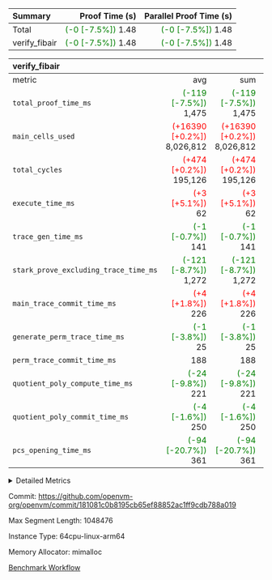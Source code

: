| Summary | Proof Time (s) | Parallel Proof Time (s) |
|:---|---:|---:|
| Total | <span style='color: green'>(-0 [-7.5%])</span> 1.48 | <span style='color: green'>(-0 [-7.5%])</span> 1.48 |
| verify_fibair | <span style='color: green'>(-0 [-7.5%])</span> 1.48 | <span style='color: green'>(-0 [-7.5%])</span> 1.48 |


| verify_fibair |||||
|:---|---:|---:|---:|---:|
|metric|avg|sum|max|min|
| `total_proof_time_ms ` | <span style='color: green'>(-119 [-7.5%])</span> 1,475 | <span style='color: green'>(-119 [-7.5%])</span> 1,475 | <span style='color: green'>(-119 [-7.5%])</span> 1,475 | <span style='color: green'>(-119 [-7.5%])</span> 1,475 |
| `main_cells_used     ` | <span style='color: red'>(+16390 [+0.2%])</span> 8,026,812 | <span style='color: red'>(+16390 [+0.2%])</span> 8,026,812 | <span style='color: red'>(+16390 [+0.2%])</span> 8,026,812 | <span style='color: red'>(+16390 [+0.2%])</span> 8,026,812 |
| `total_cycles        ` | <span style='color: red'>(+474 [+0.2%])</span> 195,126 | <span style='color: red'>(+474 [+0.2%])</span> 195,126 | <span style='color: red'>(+474 [+0.2%])</span> 195,126 | <span style='color: red'>(+474 [+0.2%])</span> 195,126 |
| `execute_time_ms     ` | <span style='color: red'>(+3 [+5.1%])</span> 62 | <span style='color: red'>(+3 [+5.1%])</span> 62 | <span style='color: red'>(+3 [+5.1%])</span> 62 | <span style='color: red'>(+3 [+5.1%])</span> 62 |
| `trace_gen_time_ms   ` | <span style='color: green'>(-1 [-0.7%])</span> 141 | <span style='color: green'>(-1 [-0.7%])</span> 141 | <span style='color: green'>(-1 [-0.7%])</span> 141 | <span style='color: green'>(-1 [-0.7%])</span> 141 |
| `stark_prove_excluding_trace_time_ms` | <span style='color: green'>(-121 [-8.7%])</span> 1,272 | <span style='color: green'>(-121 [-8.7%])</span> 1,272 | <span style='color: green'>(-121 [-8.7%])</span> 1,272 | <span style='color: green'>(-121 [-8.7%])</span> 1,272 |
| `main_trace_commit_time_ms` | <span style='color: red'>(+4 [+1.8%])</span> 226 | <span style='color: red'>(+4 [+1.8%])</span> 226 | <span style='color: red'>(+4 [+1.8%])</span> 226 | <span style='color: red'>(+4 [+1.8%])</span> 226 |
| `generate_perm_trace_time_ms` | <span style='color: green'>(-1 [-3.8%])</span> 25 | <span style='color: green'>(-1 [-3.8%])</span> 25 | <span style='color: green'>(-1 [-3.8%])</span> 25 | <span style='color: green'>(-1 [-3.8%])</span> 25 |
| `perm_trace_commit_time_ms` |  188 |  188 |  188 |  188 |
| `quotient_poly_compute_time_ms` | <span style='color: green'>(-24 [-9.8%])</span> 221 | <span style='color: green'>(-24 [-9.8%])</span> 221 | <span style='color: green'>(-24 [-9.8%])</span> 221 | <span style='color: green'>(-24 [-9.8%])</span> 221 |
| `quotient_poly_commit_time_ms` | <span style='color: green'>(-4 [-1.6%])</span> 250 | <span style='color: green'>(-4 [-1.6%])</span> 250 | <span style='color: green'>(-4 [-1.6%])</span> 250 | <span style='color: green'>(-4 [-1.6%])</span> 250 |
| `pcs_opening_time_ms ` | <span style='color: green'>(-94 [-20.7%])</span> 361 | <span style='color: green'>(-94 [-20.7%])</span> 361 | <span style='color: green'>(-94 [-20.7%])</span> 361 | <span style='color: green'>(-94 [-20.7%])</span> 361 |



<details>
<summary>Detailed Metrics</summary>

|  | verify_program_compile_ms | total_cells | stark_prove_excluding_trace_time_ms | quotient_poly_compute_time_ms | quotient_poly_commit_time_ms | perm_trace_commit_time_ms | pcs_opening_time_ms | main_trace_commit_time_ms |
| --- | --- | --- | --- | --- | --- | --- | --- |
|  | 4 | 32 | 10 | 0 | 1 | 0 | 3 | 5 | 

| air_name | rows | quotient_deg | main_cols | interactions | constraints | cells |
| --- | --- | --- | --- | --- | --- | --- |
| AccessAdapterAir<2> |  | 4 |  | 5 | 12 |  | 
| AccessAdapterAir<4> |  | 4 |  | 5 | 12 |  | 
| AccessAdapterAir<8> |  | 4 |  | 5 | 12 |  | 
| FibonacciAir | 16 | 1 | 2 |  | 5 | 32 | 
| FriReducedOpeningAir |  | 4 |  | 35 | 59 |  | 
| NativePoseidon2Air<BabyBearParameters>, 1> |  | 4 |  | 31 | 302 |  | 
| PhantomAir |  | 4 |  | 3 | 4 |  | 
| ProgramAir |  | 1 |  | 1 | 4 |  | 
| VariableRangeCheckerAir |  | 1 |  | 1 | 4 |  | 
| VmAirWrapper<BranchNativeAdapterAir, BranchEqualCoreAir<1> |  | 2 |  | 11 | 23 |  | 
| VmAirWrapper<JalNativeAdapterAir, JalCoreAir> |  | 4 |  | 7 | 6 |  | 
| VmAirWrapper<NativeAdapterAir<2, 0>, PublicValuesCoreAir> |  | 4 |  | 11 | 22 |  | 
| VmAirWrapper<NativeAdapterAir<2, 1>, FieldArithmeticCoreAir> |  | 4 |  | 15 | 23 |  | 
| VmAirWrapper<NativeLoadStoreAdapterAir<1>, NativeLoadStoreCoreAir<1> |  | 4 |  | 19 | 31 |  | 
| VmAirWrapper<NativeVectorizedAdapterAir<4>, FieldExtensionCoreAir> |  | 4 |  | 15 | 23 |  | 
| VmConnectorAir |  | 4 |  | 3 | 8 |  | 
| VolatileBoundaryAir |  | 4 |  | 4 | 16 |  | 

| group | trace_gen_time_ms | total_proof_time_ms | total_cycles | total_cells | stark_prove_excluding_trace_time_ms | quotient_poly_compute_time_ms | quotient_poly_commit_time_ms | perm_trace_commit_time_ms | pcs_opening_time_ms | main_trace_commit_time_ms | main_cells_used | generate_perm_trace_time_ms | execute_time_ms |
| --- | --- | --- | --- | --- | --- | --- | --- | --- | --- | --- | --- | --- | --- |
| verify_fibair | 141 | 1,475 | 195,126 | 23,304,216 | 1,272 | 221 | 250 | 188 | 361 | 226 | 8,026,812 | 25 | 62 | 

| group | air_name | rows | prep_cols | perm_cols | main_cols | cells |
| --- | --- | --- | --- | --- | --- | --- |
| verify_fibair | AccessAdapterAir<2> | 32,768 |  | 16 | 11 | 884,736 | 
| verify_fibair | AccessAdapterAir<4> | 16,384 |  | 16 | 13 | 475,136 | 
| verify_fibair | AccessAdapterAir<8> | 4,096 |  | 16 | 17 | 135,168 | 
| verify_fibair | FriReducedOpeningAir | 512 |  | 76 | 64 | 71,680 | 
| verify_fibair | NativePoseidon2Air<BabyBearParameters>, 1> | 2,048 |  | 36 | 348 | 786,432 | 
| verify_fibair | PhantomAir | 2,048 |  | 8 | 6 | 28,672 | 
| verify_fibair | ProgramAir | 8,192 |  | 8 | 10 | 147,456 | 
| verify_fibair | VariableRangeCheckerAir | 262,144 | 2 | 8 | 1 | 2,359,296 | 
| verify_fibair | VmAirWrapper<BranchNativeAdapterAir, BranchEqualCoreAir<1> | 32,768 |  | 28 | 23 | 1,671,168 | 
| verify_fibair | VmAirWrapper<JalNativeAdapterAir, JalCoreAir> | 8,192 |  | 12 | 10 | 180,224 | 
| verify_fibair | VmAirWrapper<NativeAdapterAir<2, 1>, FieldArithmeticCoreAir> | 131,072 |  | 20 | 30 | 6,553,600 | 
| verify_fibair | VmAirWrapper<NativeLoadStoreAdapterAir<1>, NativeLoadStoreCoreAir<1> | 131,072 |  | 24 | 41 | 8,519,680 | 
| verify_fibair | VmAirWrapper<NativeVectorizedAdapterAir<4>, FieldExtensionCoreAir> | 4,096 |  | 20 | 40 | 245,760 | 
| verify_fibair | VmConnectorAir | 2 | 1 | 8 | 4 | 24 | 
| verify_fibair | VolatileBoundaryAir | 65,536 |  | 8 | 11 | 1,245,184 | 

</details>


Commit: https://github.com/openvm-org/openvm/commit/181081c0b8195cb65ef88852ac1ff9cdb788a019

Max Segment Length: 1048476

Instance Type: 64cpu-linux-arm64

Memory Allocator: mimalloc

[Benchmark Workflow](https://github.com/openvm-org/openvm/actions/runs/12644388947)
